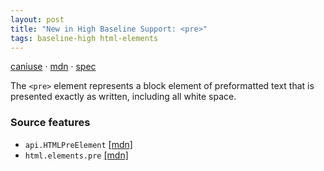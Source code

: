 ```yaml
---
layout: post
title: "New in High Baseline Support: <pre>"
tags: baseline-high html-elements
---
```


[caniuse](https://caniuse.com/?search=pre) · [mdn](https://developer.mozilla.org/en-US/search?q=<pre>) · [spec](https://html.spec.whatwg.org/multipage/grouping-content.html#the-pre-element)

The `<pre>` element represents a block element of preformatted text that is presented exactly as written, including all white space.

### Source features

- ``api.HTMLPreElement`` [[mdn]](https://developer.mozilla.org/en-US/search?q=api.HTMLPreElement)
- ``html.elements.pre`` [[mdn]](https://developer.mozilla.org/en-US/search?q=html.elements.pre)
